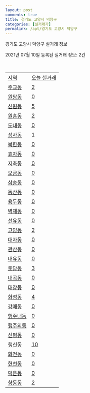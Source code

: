 ```yaml
---
layout: post
comments: true
title: 경기도 고양시 덕양구
categories: [실거래가]
permalink: /apt/경기도 고양시 덕양구
---
```


경기도 고양시 덕양구 실거래 정보

2021년 07월 10일 등록된 실거래 정보: 2건

<script type="text/javascript">
  google.charts.load('current', {'packages':['corechart']});
  google.charts.setOnLoadCallback(drawChart);

  function drawChart() {
    var data = google.visualization.arrayToDataTable([['거래일', '매매', '전월세', '전매'], ['20-07', 527, 660, 16], ['20-08', 453, 595, 14], ['20-09', 392, 1049, 13], ['20-10', 481, 916, 1], ['20-11', 844, 840, 15], ['20-12', 1052, 682, 11], ['21-01', 610, 675, 12], ['21-02', 292, 729, 3], ['21-03', 291, 776, 3], ['21-04', 242, 629, 1], ['21-05', 354, 582, 2], ['21-06', 228, 523, 0], ['21-07', 21, 53, 0]]);

    var options = {
      title: '최근 1년간 유형별 거래량 추이',
      legend: { position: 'bottom' }
    };

    var chart = new google.visualization.LineChart(document.getElementById('columnchart_material'));
    chart.draw(data, (options));
  }
</script>

<div id="columnchart_material" style="width: 95%; margin-left: -35px"></div>
<br>
<table class="sortable">
  <tr>
    <td><a href="#">지역</a></td>
    <td><a href="#">오늘 실거래</a></td>
  </tr>

  
  <tr class="item">
    <td><a href="경기도 고양시 덕양구 주교동">주교동</a></td>
    <td><a href="경기도 고양시 덕양구 주교동">2</a></td>
  </tr>
    

  <tr class="item">
    <td><a href="경기도 고양시 덕양구 원당동">원당동</a></td>
    <td><a href="경기도 고양시 덕양구 원당동">0</a></td>
  </tr>
    

  <tr class="item">
    <td><a href="경기도 고양시 덕양구 신원동">신원동</a></td>
    <td><a href="경기도 고양시 덕양구 신원동">5</a></td>
  </tr>
    

  <tr class="item">
    <td><a href="경기도 고양시 덕양구 원흥동">원흥동</a></td>
    <td><a href="경기도 고양시 덕양구 원흥동">2</a></td>
  </tr>
    

  <tr class="item">
    <td><a href="경기도 고양시 덕양구 도내동">도내동</a></td>
    <td><a href="경기도 고양시 덕양구 도내동">0</a></td>
  </tr>
    

  <tr class="item">
    <td><a href="경기도 고양시 덕양구 성사동">성사동</a></td>
    <td><a href="경기도 고양시 덕양구 성사동">1</a></td>
  </tr>
    

  <tr class="item">
    <td><a href="경기도 고양시 덕양구 북한동">북한동</a></td>
    <td><a href="경기도 고양시 덕양구 북한동">0</a></td>
  </tr>
    

  <tr class="item">
    <td><a href="경기도 고양시 덕양구 효자동">효자동</a></td>
    <td><a href="경기도 고양시 덕양구 효자동">0</a></td>
  </tr>
    

  <tr class="item">
    <td><a href="경기도 고양시 덕양구 지축동">지축동</a></td>
    <td><a href="경기도 고양시 덕양구 지축동">0</a></td>
  </tr>
    

  <tr class="item">
    <td><a href="경기도 고양시 덕양구 오금동">오금동</a></td>
    <td><a href="경기도 고양시 덕양구 오금동">0</a></td>
  </tr>
    

  <tr class="item">
    <td><a href="경기도 고양시 덕양구 삼송동">삼송동</a></td>
    <td><a href="경기도 고양시 덕양구 삼송동">0</a></td>
  </tr>
    

  <tr class="item">
    <td><a href="경기도 고양시 덕양구 동산동">동산동</a></td>
    <td><a href="경기도 고양시 덕양구 동산동">0</a></td>
  </tr>
    

  <tr class="item">
    <td><a href="경기도 고양시 덕양구 용두동">용두동</a></td>
    <td><a href="경기도 고양시 덕양구 용두동">0</a></td>
  </tr>
    

  <tr class="item">
    <td><a href="경기도 고양시 덕양구 벽제동">벽제동</a></td>
    <td><a href="경기도 고양시 덕양구 벽제동">0</a></td>
  </tr>
    

  <tr class="item">
    <td><a href="경기도 고양시 덕양구 선유동">선유동</a></td>
    <td><a href="경기도 고양시 덕양구 선유동">0</a></td>
  </tr>
    

  <tr class="item">
    <td><a href="경기도 고양시 덕양구 고양동">고양동</a></td>
    <td><a href="경기도 고양시 덕양구 고양동">2</a></td>
  </tr>
    

  <tr class="item">
    <td><a href="경기도 고양시 덕양구 대자동">대자동</a></td>
    <td><a href="경기도 고양시 덕양구 대자동">0</a></td>
  </tr>
    

  <tr class="item">
    <td><a href="경기도 고양시 덕양구 관산동">관산동</a></td>
    <td><a href="경기도 고양시 덕양구 관산동">0</a></td>
  </tr>
    

  <tr class="item">
    <td><a href="경기도 고양시 덕양구 내유동">내유동</a></td>
    <td><a href="경기도 고양시 덕양구 내유동">0</a></td>
  </tr>
    

  <tr class="item">
    <td><a href="경기도 고양시 덕양구 토당동">토당동</a></td>
    <td><a href="경기도 고양시 덕양구 토당동">3</a></td>
  </tr>
    

  <tr class="item">
    <td><a href="경기도 고양시 덕양구 내곡동">내곡동</a></td>
    <td><a href="경기도 고양시 덕양구 내곡동">0</a></td>
  </tr>
    

  <tr class="item">
    <td><a href="경기도 고양시 덕양구 대장동">대장동</a></td>
    <td><a href="경기도 고양시 덕양구 대장동">0</a></td>
  </tr>
    

  <tr class="item">
    <td><a href="경기도 고양시 덕양구 화정동">화정동</a></td>
    <td><a href="경기도 고양시 덕양구 화정동">4</a></td>
  </tr>
    

  <tr class="item">
    <td><a href="경기도 고양시 덕양구 강매동">강매동</a></td>
    <td><a href="경기도 고양시 덕양구 강매동">0</a></td>
  </tr>
    

  <tr class="item">
    <td><a href="경기도 고양시 덕양구 행주내동">행주내동</a></td>
    <td><a href="경기도 고양시 덕양구 행주내동">0</a></td>
  </tr>
    

  <tr class="item">
    <td><a href="경기도 고양시 덕양구 행주외동">행주외동</a></td>
    <td><a href="경기도 고양시 덕양구 행주외동">0</a></td>
  </tr>
    

  <tr class="item">
    <td><a href="경기도 고양시 덕양구 신평동">신평동</a></td>
    <td><a href="경기도 고양시 덕양구 신평동">0</a></td>
  </tr>
    

  <tr class="item">
    <td><a href="경기도 고양시 덕양구 행신동">행신동</a></td>
    <td><a href="경기도 고양시 덕양구 행신동">10</a></td>
  </tr>
    

  <tr class="item">
    <td><a href="경기도 고양시 덕양구 화전동">화전동</a></td>
    <td><a href="경기도 고양시 덕양구 화전동">0</a></td>
  </tr>
    

  <tr class="item">
    <td><a href="경기도 고양시 덕양구 현천동">현천동</a></td>
    <td><a href="경기도 고양시 덕양구 현천동">0</a></td>
  </tr>
    

  <tr class="item">
    <td><a href="경기도 고양시 덕양구 덕은동">덕은동</a></td>
    <td><a href="경기도 고양시 덕양구 덕은동">0</a></td>
  </tr>
    

  <tr class="item">
    <td><a href="경기도 고양시 덕양구 향동동">향동동</a></td>
    <td><a href="경기도 고양시 덕양구 향동동">2</a></td>
  </tr>
    


</table>


    